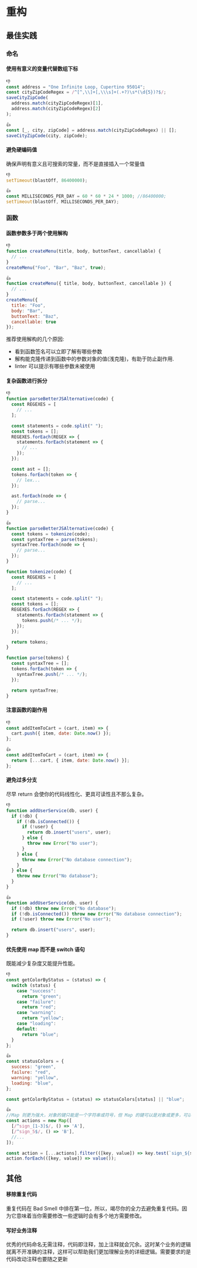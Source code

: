 # 重构

## 最佳实践

### 命名

#### 使用有意义的变量代替数组下标

```js
👎
const address = "One Infinite Loop, Cupertino 95014";
const cityZipCodeRegex = /^[^,\\]+[,\\\s]+(.+?)\s*(\d{5})?$/;
saveCityZipCode(
  address.match(cityZipCodeRegex)[1],
  address.match(cityZipCodeRegex)[2]
);

👍
const [_, city, zipCode] = address.match(cityZipCodeRegex) || [];
saveCityZipCode(city, zipCode);
```

#### 避免硬编码值

确保声明有意义且可搜索的常量，而不是直接插入一个常量值

```js
👎
setTimeout(blastOff, 86400000);

👍
const MILLISECONDS_PER_DAY = 60 * 60 * 24 * 1000; //86400000;
setTimeout(blastOff, MILLISECONDS_PER_DAY);
```

### 函数

#### 函数参数多于两个使用解构

```js
👎
function createMenu(title, body, buttonText, cancellable) {
  // ...
}
createMenu("Foo", "Bar", "Baz", true);

👍
function createMenu({ title, body, buttonText, cancellable }) {
  // ...
}
createMenu({
  title: "Foo",
  body: "Bar",
  buttonText: "Baz",
  cancellable: true
});
```

推荐使用解构的几个原因:

- 看到函数签名可以立即了解有哪些参数
- 解构能克隆传递到函数中的参数对象的值(浅克隆)，有助于防止副作用.
- linter 可以提示有哪些参数未被使用

#### 复杂函数进行拆分

```js
👎
function parseBetterJSAlternative(code) {
  const REGEXES = [
    // ...
  ];

  const statements = code.split(" ");
  const tokens = [];
  REGEXES.forEach(REGEX => {
    statements.forEach(statement => {
      // ...
    });
  });

  const ast = [];
  tokens.forEach(token => {
    // lex...
  });

  ast.forEach(node => {
    // parse...
  });
}

👍
function parseBetterJSAlternative(code) {
  const tokens = tokenize(code);
  const syntaxTree = parse(tokens);
  syntaxTree.forEach(node => {
    // parse...
  });
}

function tokenize(code) {
  const REGEXES = [
    // ...
  ];

  const statements = code.split(" ");
  const tokens = [];
  REGEXES.forEach(REGEX => {
    statements.forEach(statement => {
      tokens.push(/* ... */);
    });
  });

  return tokens;
}

function parse(tokens) {
  const syntaxTree = [];
  tokens.forEach(token => {
    syntaxTree.push(/* ... */);
  });

  return syntaxTree;
}
```

#### 注意函数的副作用

```js
👎
const addItemToCart = (cart, item) => {
  cart.push({ item, date: Date.now() });
};

👍
const addItemToCart = (cart, item) => {
  return [...cart, { item, date: Date.now() }];
};
```

#### 避免过多分支

尽早 return 会使你的代码线性化、更具可读性且不那么复杂。

```js
👎
function addUserService(db, user) {
  if (!db) {
    if (!db.isConnected()) {
      if (!user) {
        return db.insert("users", user);
      } else {
        throw new Error("No user");
      }
    } else {
      throw new Error("No database connection");
    }
  } else {
    throw new Error("No database");
  }
}

👍
function addUserService(db, user) {
  if (!db) throw new Error("No database");
  if (!db.isConnected()) throw new Error("No database connection");
  if (!user) throw new Error("No user");

  return db.insert("users", user);
}
```

#### 优先使用 map 而不是 switch 语句

既能减少复杂度又能提升性能。

```js
👎
const getColorByStatus = (status) => {
  switch (status) {
    case "success":
      return "green";
    case "failure":
      return "red";
    case "warning":
      return "yellow";
    case "loading":
    default:
      return "blue";
  }
};

👍
const statusColors = {
  success: "green",
  failure: "red",
  warning: "yellow",
  loading: "blue",
};

const getColorByStatus = (status) => statusColors[status] || "blue";

👍
//Map 则更为强大，对象的键只能是一个字符串或符号，但 Map 的键可以是对象或更多，可以作为条件联合判断。
const actions = new Map([
  [/^sign_[1-3]$/, () => 'A'],
  [/^sign_5$/, () => 'B'],
  //...
]);

const action = [...actions].filter(([key, value]) => key.test(`sign_${status}`));
action.forEach(([key, value]) => value());
```

## 其他

#### 移除重复代码

重复代码在 Bad Smell 中排在第一位，所以，竭尽你的全力去避免重复代码。因为它意味着当你需要修改一些逻辑时会有多个地方需要修改。

#### 写好业务注释

优秀的代码命名无需注释，代码即注释，加上注释就会冗余。这时某个业务的逻辑就离不开准确的注释，这样可以帮助我们更加理解业务的详细逻辑。需要要求的是代码改动注释也要随之更新
